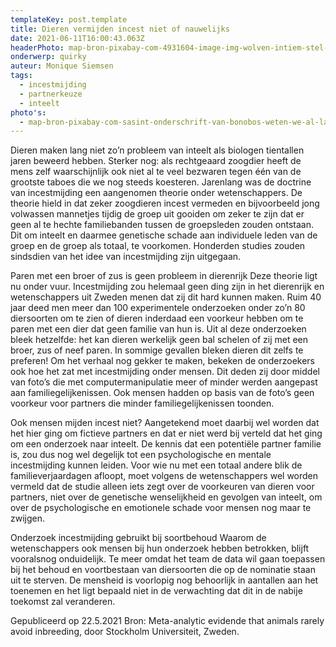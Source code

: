 ```yaml
---
templateKey: post.template
title: Dieren vermijden incest niet of nauwelijks
date: 2021-06-11T16:00:43.063Z
headerPhoto: map-bron-pixabay-com-4931604-image-img-wolven-intiem-stel-jpg-onderschrift-van-bonobos-weten-we-al-langer-dat-zij-niet-aan-incestmijding-doen-wetenschappers-vermoeden-dat-de-bonobo-daarmee-niet-bepaald-de-enige-diersoort-is
onderwerp: quirky
auteur: Monique Siemsen
tags:
  - incestmijding
  - partnerkeuze
  - inteelt
photo's:
  - map-bron-pixabay-com-sasint-onderschrift-van-bonobos-weten-we-al-langer-dat-zij-niet-aan-incestmijding-doen-wetenschappers-vermoeden-dat-de-bonobo-daarmee-niet-bepaald-de-enige-diersoort-is-image-img-bonobo-sociaal-partner-jpg
---
```

Dieren maken lang niet zo’n probleem van inteelt als biologen tientallen jaren beweerd
hebben. Sterker nog: als rechtgeaard zoogdier heeft de mens zelf waarschijnlijk ook niet al
te veel bezwaren tegen één van de grootste taboes die we nog steeds koesteren.
Jarenlang was de doctrine van incestmijding een aangenomen theorie onder
wetenschappers. De theorie hield in dat zeker zoogdieren incest vermeden en
bijvoorbeeld jong volwassen mannetjes tijdig de groep uit gooiden om zeker te zijn dat er
geen al te hechte familiebanden tussen de groepsleden zouden ontstaan. Dit om inteelt en
daarmee genetische schade aan individuele leden van de groep en de groep als totaal, te
voorkomen. Honderden studies zouden sindsdien van het idee van incestmijding zijn
uitgegaan.

Paren met een broer of zus is geen probleem in dierenrijk
Deze theorie ligt nu onder vuur. Incestmijding zou helemaal geen ding zijn in het dierenrijk
en wetenschappers uit Zweden menen dat zij dit hard kunnen maken. Ruim 40 jaar deed
men meer dan 100 experimentele onderzoeken onder zo’n 80 diersoorten om te zien of
dieren inderdaad een voorkeur hebben om te paren met een dier dat geen familie van hun
is. Uit al deze onderzoeken bleek hetzelfde: het kan dieren werkelijk geen bal schelen of
zij met een broer, zus of neef paren. In sommige gevallen bleken dieren dit zelfs te
preferen!
Om het verhaal nog gekker te maken, bekeken de onderzoekers ook hoe het zat met
incestmijding onder mensen. Dit deden zij door middel van foto’s die met
computermanipulatie meer of minder werden aangepast aan familiegelijkenissen. Ook
mensen hadden op basis van de foto’s geen voorkeur voor partners die minder
familiegelijkenissen toonden.

Ook mensen mijden incest niet?
Aangetekend moet daarbij wel worden dat het hier ging om fictieve partners en dat er niet
werd bij verteld dat het ging om een onderzoek naar inteelt. De kennis dat een potentiële
partner familie is, zou dus nog wel degelijk tot een psychologische en mentale
incestmijding kunnen leiden. Voor wie nu met een totaal andere blik de
familieverjaardagen afloopt, moet volgens de wetenschappers wel worden vermeld dat de
studie alleen iets zegt over de voorkeuren van dieren voor partners, niet over de
genetische wenselijkheid en gevolgen van inteelt, om over de psychologische en
emotionele schade voor mensen nog maar te zwijgen.

Onderzoek incestmijding gebruikt bij soortbehoud
Waarom de wetenschappers ook mensen bij hun onderzoek hebben betrokken, blijft
vooralsnog onduidelijk. Te meer omdat het team de data wil gaan toepassen bij het
behoud en voortbestaan van diersoorten die op de nominatie staan uit te sterven. De
mensheid is voorlopig nog behoorlijk in aantallen aan het toenemen en het ligt bepaald
niet in de verwachting dat dit in de nabije toekomst zal veranderen.

Gepubliceerd op 22.5.2021
Bron: Meta-analytic evidende that animals rarely avoid inbreeding, door Stockholm Universiteit,
Zweden.